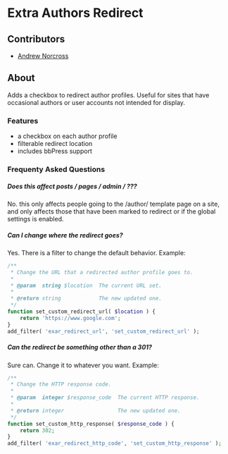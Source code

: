 Extra Authors Redirect
========================

## Contributors
* [Andrew Norcross](https://github.com/norcross)

## About

Adds a checkbox to redirect author profiles. Useful for sites that have occasional authors or user accounts not intended for display.

### Features

* a checkbox on each author profile
* filterable redirect location
* includes bbPress support

### Frequenty Asked Questions

##### Does this affect posts / pages / admin / ???

No. this only affects people going to the /author/ template page on a site, and only affects those that have been marked to redirect or if the global settings is enabled.

##### Can I change where the redirect goes?

Yes. There is a filter to change the default behavior. Example:

~~~php
/**
 * Change the URL that a redirected author profile goes to.
 *
 * @param  string $location  The current URL set.
 *
 * @return string            The new updated one.
 */
function set_custom_redirect_url( $location ) {
	return 'https://www.google.com';
}
add_filter( 'exar_redirect_url', 'set_custom_redirect_url' );
~~~

##### Can the redirect be something other than a 301?

Sure can. Change it to whatever you want. Example:

~~~php
/**
 * Change the HTTP response code.
 *
 * @param  integer $response_code  The current HTTP response.
 *
 * @return integer                 The new updated one.
 */
function set_custom_http_response( $response_code ) {
	return 302;
}
add_filter( 'exar_redirect_http_code', 'set_custom_http_response' );
~~~

